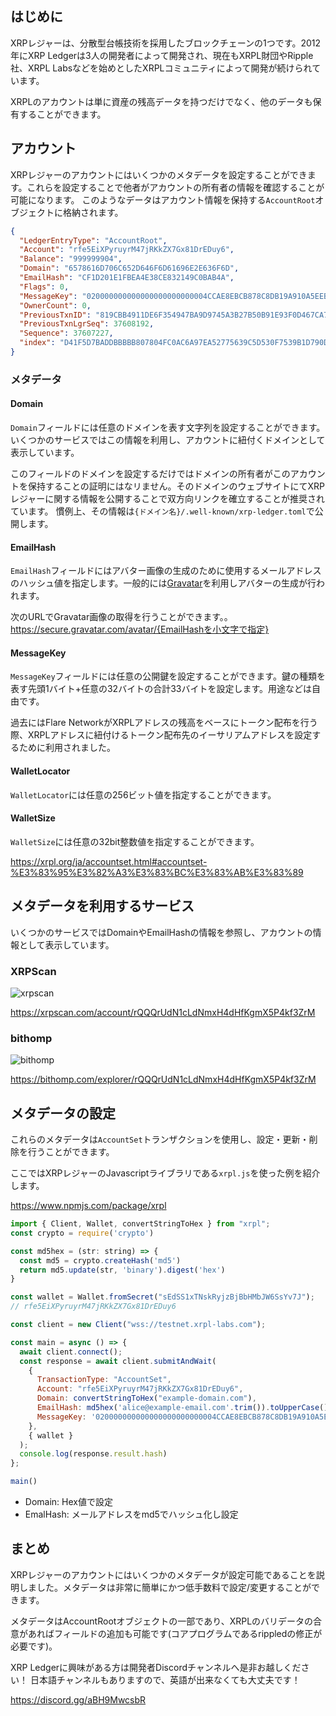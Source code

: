 <!--
title:   XRPLアカウントのメタデータ
tags:    Blockchain,Web3,XRPLedger,xrp
id:      bbbece734508e8282372
private: false
-->
## はじめに

XRPレジャーは、分散型台帳技術を採用したブロックチェーンの1つです。2012年にXRP Ledgerは3人の開発者によって開発され、現在もXRPL財団やRipple社、XRPL Labsなどを始めとしたXRPLコミュニティによって開発が続けられています。

XRPLのアカウントは単に資産の残高データを持つだけでなく、他のデータも保有することができます。

## アカウント

XRPレジャーのアカウントにはいくつかのメタデータを設定することができます。これらを設定することで他者がアカウントの所有者の情報を確認することが可能になります。
このようなデータはアカウント情報を保持する`AccountRoot`オブジェクトに格納されます。

```json :AccountRoot
{
  "LedgerEntryType": "AccountRoot",
  "Account": "rfe5EiXPyruyrM47jRKkZX7Gx81DrEDuy6",
  "Balance": "999999904",
  "Domain": "6578616D706C652D646F6D61696E2E636F6D",
  "EmailHash": "CF1D201E1FBEA4E38CE832149C0BAB4A",
  "Flags": 0,
  "MessageKey": "020000000000000000000000004CCAE8EBCB878C8DB19A910A5EEBCE32E8693211",
  "OwnerCount": 0,
  "PreviousTxnID": "819CBB4911DE6F354947BA9D9745A3B27B50B91E93F0D467CA7B42C3D63D7F8F",
  "PreviousTxnLgrSeq": 37608192,
  "Sequence": 37607227,
  "index": "D41F5D7BADDBBBBB807804FC0AC6A97EA52775639C5D530F7539B1D790DBBF00",
}
```

### メタデータ

#### Domain

`Domain`フィールドには任意のドメインを表す文字列を設定することができます。
いくつかのサービスではこの情報を利用し、アカウントに紐付くドメインとして表示しています。

このフィールドのドメインを設定するだけではドメインの所有者がこのアカウントを保持することの証明にはなリません。そのドメインのウェブサイトにてXRPレジャーに関する情報を公開することで双方向リンクを確立することが推奨されています。
慣例上、その情報は`{ドメイン名}/.well-known/xrp-ledger.toml`で公開します。

#### EmailHash

`EmailHash`フィールドにはアバター画像の生成のために使用するメールアドレスのハッシュ値を指定します。一般的には[Gravatar](https://ja.gravatar.com/site/implement/hash/)を利用しアバターの生成が行われます。

次のURLでGravatar画像の取得を行うことができます。。
https://secure.gravatar.com/avatar/{EmailHashを小文字で指定}

#### MessageKey

`MessageKey`フィールドには任意の公開鍵を設定することができます。鍵の種類を表す先頭1バイト+任意の32バイトの合計33バイトを設定します。用途などは自由です。

過去にはFlare NetworkがXRPLアドレスの残高をベースにトークン配布を行う際、XRPLアドレスに紐付けるトークン配布先のイーサリアムアドレスを設定するために利用されました。

#### WalletLocator

`WalletLocator`には任意の256ビット値を指定することができます。

#### WalletSize

`WalletSize`には任意の32bit整数値を指定することができます。

https://xrpl.org/ja/accountset.html#accountset-%E3%83%95%E3%82%A3%E3%83%BC%E3%83%AB%E3%83%89

## メタデータを利用するサービス

いくつかのサービスではDomainやEmailHashの情報を参照し、アカウントの情報として表示しています。

### XRPScan

![xrpscan](https://user-images.githubusercontent.com/69445828/236678843-ac2374fa-47b5-4e4b-97f9-178959330004.png)

https://xrpscan.com/account/rQQQrUdN1cLdNmxH4dHfKgmX5P4kf3ZrM

### bithomp

![bithomp](https://user-images.githubusercontent.com/69445828/236678863-f0f355cd-fc50-4d47-b1de-11e653b8f026.png)

https://bithomp.com/explorer/rQQQrUdN1cLdNmxH4dHfKgmX5P4kf3ZrM

## メタデータの設定

これらのメタデータは`AccountSet`トランザクションを使用し、設定・更新・削除を行うことができます。

ここではXRPレジャーのJavascriptライブラリである`xrpl.js`を使った例を紹介します。

https://www.npmjs.com/package/xrpl

```js
import { Client, Wallet, convertStringToHex } from "xrpl";
const crypto = require('crypto')

const md5hex = (str: string) => {
  const md5 = crypto.createHash('md5')
  return md5.update(str, 'binary').digest('hex')
}

const wallet = Wallet.fromSecret("sEdSS1xTNskRyjzBjBbHMbJW6SsYv7J");
// rfe5EiXPyruyrM47jRKkZX7Gx81DrEDuy6

const client = new Client("wss://testnet.xrpl-labs.com");

const main = async () => {
  await client.connect();
  const response = await client.submitAndWait(
    {
      TransactionType: "AccountSet",
      Account: "rfe5EiXPyruyrM47jRKkZX7Gx81DrEDuy6",
      Domain: convertStringToHex("example-domain.com"),
      EmailHash: md5hex('alice@example-email.com'.trim()).toUpperCase(),
      MessageKey: '020000000000000000000000004CCAE8EBCB878C8DB19A910A5EEBCE32E8693211',
    },
    { wallet }
  );
  console.log(response.result.hash)
};

main()
```

- Domain: Hex値で設定
- EmalHash: メールアドレスをmd5でハッシュ化し設定

## まとめ

XRPレジャーのアカウントにはいくつかのメタデータが設定可能であることを説明しました。メタデータは非常に簡単にかつ低手数料で設定/変更することができます。

メタデータはAccountRootオブジェクトの一部であり、XRPLのバリデータの合意があればフィールドの追加も可能です(コアプログラムであるrippledの修正が必要です)。

XRP Ledgerに興味がある方は開発者Discordチャンネルへ是非お越しください！
日本語チャンネルもありますので、英語が出来なくても大丈夫です！

https://discord.gg/aBH9MwcsbR